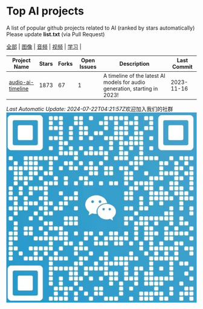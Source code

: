 # Top AI projects
A list of popular github projects related to AI (ranked by stars automatically)
Please update **list.txt** (via Pull Request)

<a href="./README.md">全部</a> |   <a href="./READMEpicture.md">图像</a> |   <a href="./READMEaudio.md">音频</a> | <a href="./READMEvideo.md">视频</a> | <a href="./READMElearn.md">学习</a> | 

| Project Name | Stars | Forks | Open Issues | Description | Last Commit |
| ------------ | ----- | ----- | ----------- | ----------- | ----------- |
| [audio-ai-timeline](https://github.com/archinetai/audio-ai-timeline) | 1873 | 67 | 1 | A timeline of the latest AI models for audio generation, starting in 2023! | 2023-11-16 |

*Last Automatic Update: 2024-07-22T04:21:57Z*欢迎加入我们的社群 ![](https://raw.githubusercontent.com/mouuii/picture/master/weichat.jpg) 